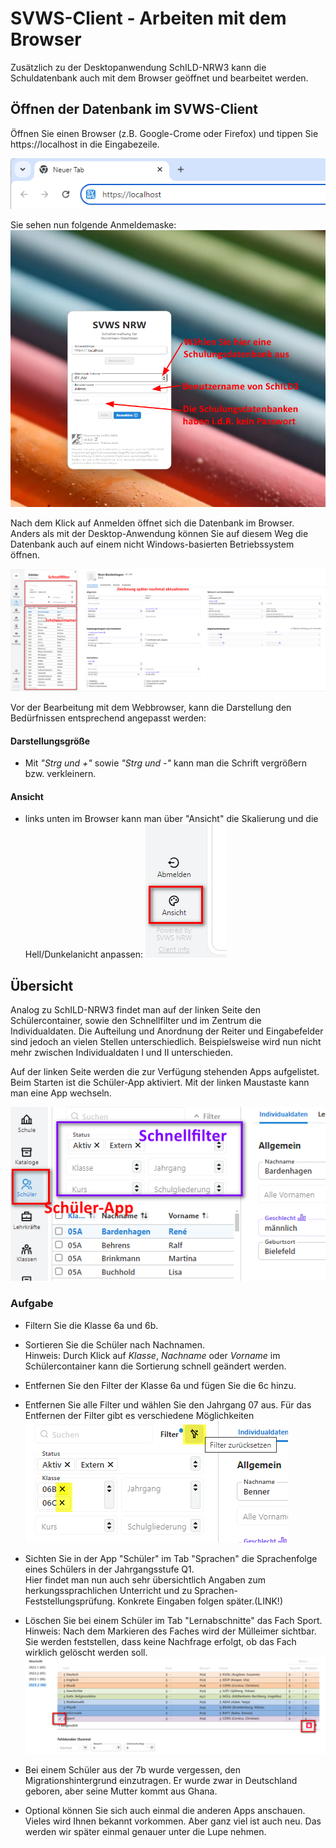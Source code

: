 # SVWS-Client - Arbeiten mit dem Browser

Zusätzlich zu der Desktopanwendung SchILD-NRW3 kann die Schuldatenbank auch mit dem Browser geöffnet und bearbeitet werden.

## Öffnen der Datenbank im SVWS-Client
Öffnen Sie einen Browser (z.B. Google-Crome oder Firefox) und tippen Sie https://localhost in die Eingabezeile.

![Öffnen mit dem Browser](./graphics/vonS2nachS3_uebersicht_svwsClient_aufruf.png) 

Sie sehen nun folgende Anmeldemaske:
![Öffnen mit dem Browser](./graphics/vonS2nachS3_uebersicht_svwsClient_LogIn.png)


Nach dem Klick auf Anmelden öffnet sich die Datenbank im Browser. Anders als mit der Desktop-Anwendung können Sie auf diesem Weg die Datenbank auch auf einem nicht Windows-basierten Betriebssystem öffnen.


![Öffnen mit dem Browser](./graphics/vonS2nachS3_uebersicht_svwsClient_startseite.png)

Vor der Bearbeitung mit dem Webbrowser, kann die Darstellung den Bedürfnissen entsprechend angepasst werden:

#### Darstellungsgröße
* Mit *"Strg und +"* sowie *"Strg und -"* kann man die Schrift vergrößern bzw. verkleinern.

#### Ansicht
* links unten im Browser kann man über "Ansicht" die Skalierung und die Hell/Dunkelanicht anpassen:
![Öffnen mit dem Browser](./graphics/vonS2nachS3_uebersicht_svwsClient_ansicht.png)


## Übersicht
Analog zu SchILD-NRW3 findet man auf der linken Seite den Schülercontainer, sowie den Schnellfilter und im Zentrum die Individualdaten. 
Die Aufteilung und Anordnung der Reiter und Eingabefelder sind jedoch an vielen Stellen unterschiedlich. Beispielsweise wird nun nicht mehr zwischen Individualdaten I und II unterschieden.


Auf der linken Seite werden die zur Verfügung stehenden Apps aufgelistet. Beim Starten ist die Schüler-App aktiviert. Mit der linken Maustaste kann man eine App wechseln.

![Schüler-App](./graphics/vonS2nachS3_uebersicht_svwsClient_schuelerApp_filter.png)


### Aufgabe 
* Filtern Sie die Klasse 6a und 6b.
* Sortieren Sie die Schüler nach Nachnamen.<br>
Hinweis: Durch Klick auf *Klasse*, *Nachname* oder *Vorname* im Schülercontainer kann die Sortierung schnell geändert werden. 
* Entfernen Sie den Filter der Klasse 6a und fügen Sie die 6c hinzu.
* Entfernen Sie alle Filter und wählen Sie den Jahrgang 07 aus. Für das Entfernen der Filter gibt es verschiedene Möglichkeiten <br>
![Schnellfilter](./graphics/vonS2nachS3_uebersicht_svwsClient_schuelerApp_schnellfilter.png)
* Sichten Sie in der App "Schüler" im Tab "Sprachen" die Sprachenfolge eines Schülers in der Jahrgangsstufe Q1. </br>
Hier findet man nun auch sehr übersichtlich Angaben zum herkungssprachlichen Unterricht und zu Sprachen-Feststellungsprüfung. Konkrete Eingaben folgen später.(LINK!) 
* Löschen Sie bei einem Schüler im Tab "Lernabschnitte" das Fach Sport.<br>
Hinweis: Nach dem Markieren des Faches wird der Mülleimer sichtbar. Sie werden feststellen, dass keine Nachfrage erfolgt, ob das Fach wirklich gelöscht werden soll.<br>
![Fächer im aktuellen Lernabschnitt](./graphics/vonS2nachS3_uebersicht_svwsClient_schuelerAppFachloeschen.png)

* Bei einem Schüler aus der 7b wurde vergessen, den Migrationshintergrund einzutragen. Er wurde zwar in Deutschland geboren, aber seine Mutter kommt aus Ghana.

* Optional können Sie sich auch einmal die anderen Apps anschauen. Vieles wird Ihnen bekannt vorkommen. Aber ganz viel ist auch neu. Das werden wir später einmal genauer unter die Lupe nehmen.


